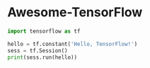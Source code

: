 # Awesome-TensorFlow

```python
import tensorflow as tf

hello = tf.constant('Hello, TensorFlow!')
sess = tf.Session()
print(sess.run(hello))
```
